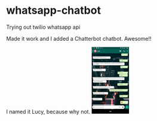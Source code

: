 # whatsapp-chatbot
Trying out twilio whatsapp api


Made it work and I added a Chatterbot chatbot. Awesome!!

I named it Lucy, because why not.
<img src="Screenshot_20200123-131951.png" style= "width: 100px"/>
